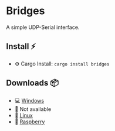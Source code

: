 # Bridges

A simple UDP-Serial interface.

## Install :zap:
- :gear: Cargo Install: `cargo install bridges`

## Downloads :package:

- :computer: [Windows](https://github.com/patrickelectric/bridges/releases/download/continuous/bridges-i686-pc-windows-msvc.zip)
- :apple: Not available
- :penguin: [Linux](https://github.com/patrickelectric/bridges/releases/download/continuous/bridges-armv7-unknown-linux-musleabihf)
- :strawberry: [Raspberry](https://github.com/patrickelectric/bridges/releases/download/continuous/bridges-armv7-unknown-linux-musleabihf)
